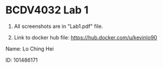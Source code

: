 # BCDV4032 Lab 1
1. All screenshots are in "Lab1.pdf" file.

2. Link to docker hub file: https://hub.docker.com/u/kevinlo90


Name: Lo Ching Hei 

ID: 101486171
